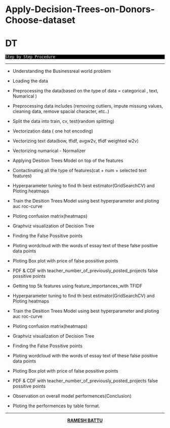# Apply-Decision-Trees-on-Donors-Choose-dataset
# DT
<p style="background:black">
<code style="background:black;color:white">Step by Step Procedure
</code>
</p>

<hr>

- Understanding the Businessreal world problem

- Loading the data

- Preprocessing the data(based on the type of data = categorical , text, Numarical )

- Preprocessing data includes (removing outliers, impute missung values, cleaning data, remove spacial character, etc..)

- Split the data into train, cv, test(random splitting)

- Vectorization data ( one hot encoding)

- Vectorizing text data(bow, tfidf,  avgw2v, tfidf weighted w2v)

- Vectorizing numarical - Normalizer 

- Applying Desition Trees Model on top of the features 

- Contactinating all the type of features(cat + num + selected text features)

- Hyperparameter tuning to find th best estimator(GridSearchCV) and Ploting heatmaps

- Train the Desition Trees Model using best hyperparameter and ploting auc roc-curve

- Ploting confusion matrix(heatmaps)

- Graphviz visualization of Decision Tree

- Finding the False Possitive points

- Ploting wordcloud with the words of essay text of these false positive data points

- Ploting Box plot with price of false possitive points

- PDF & CDF with teacher_number_of_previously_posted_projects false possitive points

- Getting top 5k features using feature_importances_with TFIDF

- Hyperparameter tuning to find th best estimator(GridSearchCV) and Ploting heatmaps

- Train the Desition Trees Model using best hyperparameter and ploting auc roc-curve

- Ploting confusion matrix(heatmaps)

- Graphviz visualization of Decision Tree

- Finding the False Possitive points

- Ploting wordcloud with the words of essay text of these false positive data points

- Ploting Box plot with price of false possitive points

- PDF & CDF with teacher_number_of_previously_posted_projects false possitive points

- Observation on overall model performences(Conclusion)

- Ploting the performences by table format.

<hr>

<nav style="text-align:center">
  
<a href="https://www.linkedin.com/in/rameshbattuai/">**RAMESH BATTU**</a></nav>



